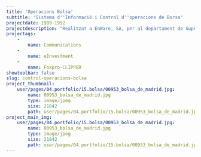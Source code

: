 ```yaml
---
title: 'Operacions Bolsa'
subtitle: 'Sistema d''Informació i Control d''operacions de Borsa'
projectdate: 1989-1992
projectdescription: "Realitzat a EnWare, SA, per al departament de Supervisión del Mercado Continuo de la Bolsa de Madrid.\r\nL'objectiu principal del sistema era controlar les operacions que es feien al mercat; el sistema rebia, per port serial, missatges amb ofertes i demandes i, també, les confirmacions d'operacions de compra-venda. Un cop rebuts els missatges, s'emmagatzemaven en base de dades per a tractar-se posteriorment mitjançant programari de presentació de dades. Aquest sistema permetia el control en temps real de possibles operacions fraudulentes. \r\nVaig participar-hi com a desenvolupador en llenguatge CLIPPER"
projectags:
    -
        name: Communications
    -
        name: eInvestment
    -
        name: Foxpro-CLIPPER
showtoolbar: false
slug: control-operacions-bolsa
project_thumbnail:
    user/pages/04.portfolio/15.bolsa/00953_bolsa_de_madrid.jpg:
        name: 00953_bolsa_de_madrid.jpg
        type: image/jpeg
        size: 21842
        path: user/pages/04.portfolio/15.bolsa/00953_bolsa_de_madrid.jpg
project_main_img:
    user/pages/04.portfolio/15.bolsa/00953_bolsa_de_madrid.jpg:
        name: 00953_bolsa_de_madrid.jpg
        type: image/jpeg
        size: 21842
        path: user/pages/04.portfolio/15.bolsa/00953_bolsa_de_madrid.jpg
---
```



